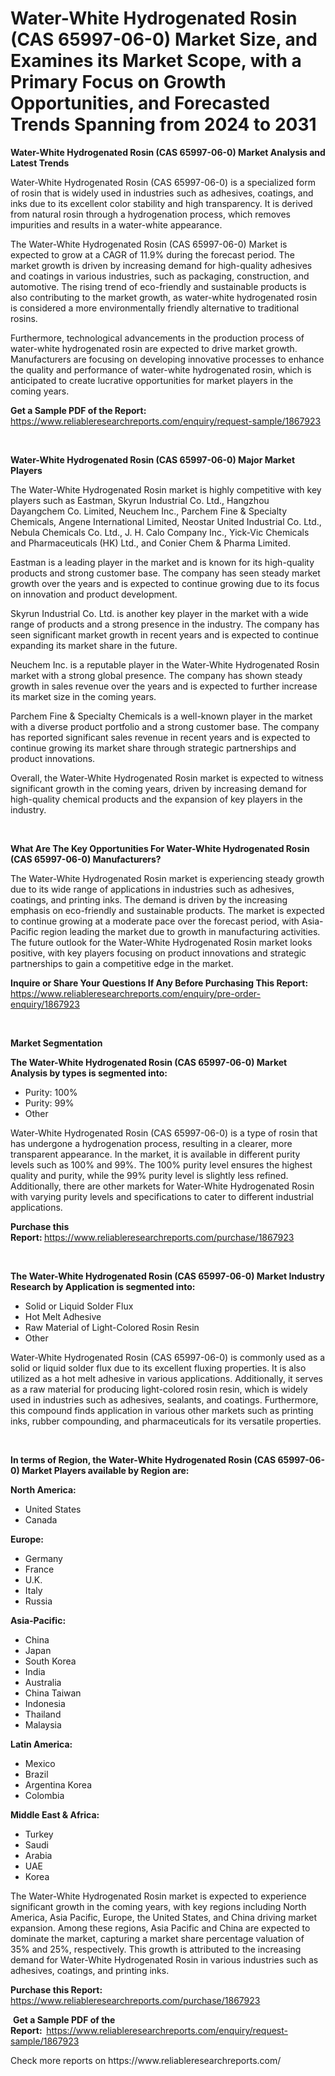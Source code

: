 <p><h1>Water-White Hydrogenated Rosin (CAS 65997-06-0) Market Size, and Examines its Market Scope, with a Primary Focus on Growth Opportunities, and Forecasted Trends Spanning from 2024 to 2031</h1></p><p><strong>Water-White Hydrogenated Rosin (CAS 65997-06-0) Market Analysis and Latest Trends</strong></p>
<p><p>Water-White Hydrogenated Rosin (CAS 65997-06-0) is a specialized form of rosin that is widely used in industries such as adhesives, coatings, and inks due to its excellent color stability and high transparency. It is derived from natural rosin through a hydrogenation process, which removes impurities and results in a water-white appearance.</p><p>The Water-White Hydrogenated Rosin (CAS 65997-06-0) Market is expected to grow at a CAGR of 11.9% during the forecast period. The market growth is driven by increasing demand for high-quality adhesives and coatings in various industries, such as packaging, construction, and automotive. The rising trend of eco-friendly and sustainable products is also contributing to the market growth, as water-white hydrogenated rosin is considered a more environmentally friendly alternative to traditional rosins.</p><p>Furthermore, technological advancements in the production process of water-white hydrogenated rosin are expected to drive market growth. Manufacturers are focusing on developing innovative processes to enhance the quality and performance of water-white hydrogenated rosin, which is anticipated to create lucrative opportunities for market players in the coming years.</p></p>
<p><strong>Get a Sample PDF of the Report:&nbsp;</strong> <a href="https://www.reliableresearchreports.com/enquiry/request-sample/1867923">https://www.reliableresearchreports.com/enquiry/request-sample/1867923</a></p>
<p>&nbsp;</p>
<p><strong>Water-White Hydrogenated Rosin (CAS 65997-06-0) Major Market Players</strong></p>
<p><p>The Water-White Hydrogenated Rosin market is highly competitive with key players such as Eastman, Skyrun Industrial Co. Ltd., Hangzhou Dayangchem Co. Limited, Neuchem Inc., Parchem Fine & Specialty Chemicals, Angene International Limited, Neostar United Industrial Co. Ltd., Nebula Chemicals Co. Ltd., J. H. Calo Company Inc., Yick-Vic Chemicals and Pharmaceuticals (HK) Ltd., and Conier Chem & Pharma Limited.</p><p>Eastman is a leading player in the market and is known for its high-quality products and strong customer base. The company has seen steady market growth over the years and is expected to continue growing due to its focus on innovation and product development.</p><p>Skyrun Industrial Co. Ltd. is another key player in the market with a wide range of products and a strong presence in the industry. The company has seen significant market growth in recent years and is expected to continue expanding its market share in the future.</p><p>Neuchem Inc. is a reputable player in the Water-White Hydrogenated Rosin market with a strong global presence. The company has shown steady growth in sales revenue over the years and is expected to further increase its market size in the coming years.</p><p>Parchem Fine & Specialty Chemicals is a well-known player in the market with a diverse product portfolio and a strong customer base. The company has reported significant sales revenue in recent years and is expected to continue growing its market share through strategic partnerships and product innovations.</p><p>Overall, the Water-White Hydrogenated Rosin market is expected to witness significant growth in the coming years, driven by increasing demand for high-quality chemical products and the expansion of key players in the industry.</p></p>
<p>&nbsp;</p>
<p><strong>What Are The Key Opportunities For Water-White Hydrogenated Rosin (CAS 65997-06-0) Manufacturers?</strong></p>
<p><p>The Water-White Hydrogenated Rosin market is experiencing steady growth due to its wide range of applications in industries such as adhesives, coatings, and printing inks. The demand is driven by the increasing emphasis on eco-friendly and sustainable products. The market is expected to continue growing at a moderate pace over the forecast period, with Asia-Pacific region leading the market due to growth in manufacturing activities. The future outlook for the Water-White Hydrogenated Rosin market looks positive, with key players focusing on product innovations and strategic partnerships to gain a competitive edge in the market.</p></p>
<p><strong>Inquire or Share Your Questions If Any Before Purchasing This Report:</strong> <a href="https://www.reliableresearchreports.com/enquiry/pre-order-enquiry/1867923">https://www.reliableresearchreports.com/enquiry/pre-order-enquiry/1867923</a></p>
<p>&nbsp;</p>
<p><strong>Market Segmentation</strong></p>
<p><strong>The Water-White Hydrogenated Rosin (CAS 65997-06-0) Market Analysis by types is segmented into:</strong></p>
<p><ul><li>Purity: 100%</li><li>Purity: 99%</li><li>Other</li></ul></p>
<p><p>Water-White Hydrogenated Rosin (CAS 65997-06-0) is a type of rosin that has undergone a hydrogenation process, resulting in a clearer, more transparent appearance. In the market, it is available in different purity levels such as 100% and 99%. The 100% purity level ensures the highest quality and purity, while the 99% purity level is slightly less refined. Additionally, there are other markets for Water-White Hydrogenated Rosin with varying purity levels and specifications to cater to different industrial applications.</p></p>
<p><strong>Purchase this Report:&nbsp;</strong><a href="https://www.reliableresearchreports.com/purchase/1867923">https://www.reliableresearchreports.com/purchase/1867923</a></p>
<p>&nbsp;</p>
<p><strong>The Water-White Hydrogenated Rosin (CAS 65997-06-0) Market Industry Research by Application is segmented into:</strong></p>
<p><ul><li>Solid or Liquid Solder Flux</li><li>Hot Melt Adhesive</li><li>Raw Material of Light-Colored Rosin Resin</li><li>Other</li></ul></p>
<p><p>Water-White Hydrogenated Rosin (CAS 65997-06-0) is commonly used as a solid or liquid solder flux due to its excellent fluxing properties. It is also utilized as a hot melt adhesive in various applications. Additionally, it serves as a raw material for producing light-colored rosin resin, which is widely used in industries such as adhesives, sealants, and coatings. Furthermore, this compound finds application in various other markets such as printing inks, rubber compounding, and pharmaceuticals for its versatile properties.</p></p>
<p>&nbsp;</p>
<p><strong>In terms of Region, the Water-White Hydrogenated Rosin (CAS 65997-06-0) Market Players available by Region are:</strong></p>
<p>
    <p> <strong> North America: </strong>
        <ul>
            <li>United States</li>
            <li>Canada</li>
        </ul>
        </p> 
    <p> <strong> Europe: </strong>
        <ul>
            <li>Germany</li>
            <li>France</li>
            <li>U.K.</li>
            <li>Italy</li>
            <li>Russia</li>
        </ul>
        </p> 
    <p> <strong> Asia-Pacific: </strong>
        <ul>
            <li>China</li>
            <li>Japan</li>
            <li>South Korea</li>
            <li>India</li>
            <li>Australia</li>
            <li>China Taiwan</li>
            <li>Indonesia</li>
            <li>Thailand</li>
            <li>Malaysia</li>
        </ul>
        </p> 
    <p> <strong> Latin America: </strong>
        <ul>
            <li>Mexico</li>
            <li>Brazil</li>
            <li>Argentina Korea</li>
            <li>Colombia</li>
        </ul>
        </p> 
    <p> <strong> Middle East & Africa: </strong>
        <ul>
            <li>Turkey</li>
            <li>Saudi</li>
            <li>Arabia</li>
            <li>UAE</li>
            <li>Korea</li>
        </ul>
    </p>
    </p>
<p><p>The Water-White Hydrogenated Rosin market is expected to experience significant growth in the coming years, with key regions including North America, Asia Pacific, Europe, the United States, and China driving market expansion. Among these regions, Asia Pacific and China are expected to dominate the market, capturing a market share percentage valuation of 35% and 25%, respectively. This growth is attributed to the increasing demand for Water-White Hydrogenated Rosin in various industries such as adhesives, coatings, and printing inks.</p></p>
<p><strong>Purchase this Report: </strong><a href="https://www.reliableresearchreports.com/purchase/1867923">https://www.reliableresearchreports.com/purchase/1867923</a></p>
<p>&nbsp;<strong>Get a Sample PDF of the Report:&nbsp;&nbsp;</strong><a href="https://www.reliableresearchreports.com/enquiry/request-sample/1867923">https://www.reliableresearchreports.com/enquiry/request-sample/1867923</a></p>
<p><strong></strong></p>
<p>Check more reports on https://www.reliableresearchreports.com/</p>